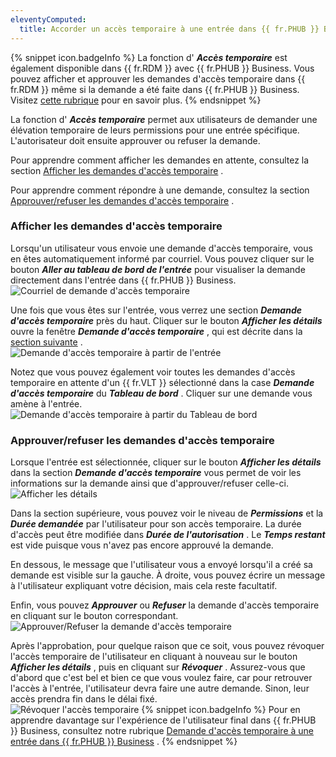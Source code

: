 ```yaml
---
eleventyComputed:
  title: Accorder un accès temporaire à une entrée dans {{ fr.PHUB }} Business
---
```

{% snippet icon.badgeInfo %} 
La fonction d' ***Accès temporaire*** est également disponible dans {{ fr.RDM }} avec {{ fr.PHUB }} Business. Vous pouvez afficher et approuver les demandes d'accès temporaire dans {{ fr.RDM }} même si la demande a été faite dans {{ fr.PHUB }} Business. Visitez [cette rubrique](https://helprdm.devolutions.net/fr/grant_temporary_access_to_an_entry.html) pour en savoir plus. 
{% endsnippet %}
 
La fonction d' ***Accès temporaire*** permet aux utilisateurs de demander une élévation temporaire de leurs permissions pour une entrée spécifique. L'autorisateur doit ensuite approuver ou refuser la demande.  

Pour apprendre comment afficher les demandes en attente, consultez la section [Afficher les demandes d'accès temporaire](#afficher-les-demandes-daccès-temporaire) .  

Pour apprendre comment répondre à une demande, consultez la section [Approuver/refuser les demandes d'accès temporaire](#approuverrefuser-les-demandes-daccès-temporaire) .  

### Afficher les demandes d'accès temporaire 

Lorsqu'un utilisateur vous envoie une demande d'accès temporaire, vous en êtes automatiquement informé par courriel. Vous pouvez cliquer sur le bouton ***Aller au tableau de bord de l'entrée*** pour visualiser la demande directement dans l'entrée dans {{ fr.PHUB }} Business.  
![Courriel de demande d'accès temporaire](/img/fr/hub/Hub2140.png) 

Une fois que vous êtes sur l'entrée, vous verrez une section ***Demande d'accès temporaire*** près du haut. Cliquer sur le bouton ***Afficher les détails*** ouvre la fenêtre ***Demande d'accès temporaire*** , qui est décrite dans la [section suivante](#approuverrefuser-les-demandes-daccès-temporaire) .  
![Demande d'accès temporaire à partir de l'entrée](/img/fr/hub/Hub2141.png) 

Notez que vous pouvez également voir toutes les demandes d'accès temporaire en attente d'un {{ fr.VLT }} sélectionné dans la case ***Demande d'accès temporaire*** du ***Tableau de bord*** . Cliquer sur une demande vous amène à l'entrée.  
![Demande d'accès temporaire à partir du Tableau de bord](/img/fr/hub/Hub2142.png) 

### Approuver/refuser les demandes d'accès temporaire 

Lorsque l'entrée est sélectionnée, cliquer sur le bouton ***Afficher les détails*** dans la section ***Demande d'accès temporaire*** vous permet de voir les informations sur la demande ainsi que d'approuver/refuser celle-ci.  
![Afficher les détails](/img/fr/hub/Hub2143.png) 

Dans la section supérieure, vous pouvez voir le niveau de ***Permissions*** et la ***Durée demandée*** par l'utilisateur pour son accès temporaire. La durée d'accès peut être modifiée dans ***Durée de l'autorisation*** . Le ***Temps restant*** est vide puisque vous n'avez pas encore approuvé la demande.  

En dessous, le message que l'utilisateur vous a envoyé lorsqu'il a créé sa demande est visible sur la gauche.  À droite, vous pouvez écrire un message à l'utilisateur expliquant votre décision, mais cela reste facultatif.  

Enfin, vous pouvez ***Approuver*** ou ***Refuser*** la demande d'accès temporaire en cliquant sur le bouton correspondant.  
![Approuver/Refuser la demande d'accès temporaire](/img/fr/hub/Hub2144.png) 

Après l'approbation, pour quelque raison que ce soit, vous pouvez révoquer l'accès temporaire de l'utilisateur en cliquant à nouveau sur le bouton ***Afficher les détails*** , puis en cliquant sur ***Révoquer*** . Assurez-vous que d'abord que c'est bel et bien ce que vous voulez faire, car pour retrouver l'accès à l'entrée, l'utilisateur devra faire une autre demande. Sinon, leur accès prendra fin dans le délai fixé.  
![Révoquer l'accès temporaire](/img/fr/hub/Hub2145.png) 
{% snippet icon.badgeInfo %} 
Pour en apprendre davantage sur l'expérience de l'utilisateur final dans {{ fr.PHUB }} Business, consultez notre rubrique [Demande d'accès temporaire à une entrée dans {{ fr.PHUB }} Business](/fr/hub/web-interface/hub-overview/temporary-access-hub-business/request-temporary-access-to-an-entry/) . 
{% endsnippet %}
 

